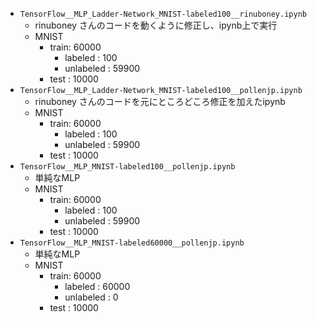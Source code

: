 
- `TensorFlow__MLP_Ladder-Network_MNIST-labeled100__rinuboney.ipynb`
  - rinuboney さんのコードを動くように修正し、ipynb上で実行
  - MNIST
    - train: 60000
      - labeled : 100
      - unlabeled : 59900
    - test : 10000
- `TensorFlow__MLP_Ladder-Network_MNIST-labeled100__pollenjp.ipynb`
  - rinuboney さんのコードを元にところどころ修正を加えたipynb
  - MNIST
    - train: 60000
      - labeled : 100
      - unlabeled : 59900
    - test : 10000
- `TensorFlow__MLP_MNIST-labeled100__pollenjp.ipynb`
  - 単純なMLP
  - MNIST
    - train: 60000
      - labeled : 100
      - unlabeled : 59900
    - test : 10000
- `TensorFlow__MLP_MNIST-labeled60000__pollenjp.ipynb`
  - 単純なMLP
  - MNIST
    - train: 60000
      - labeled : 60000
      - unlabeled : 0
    - test : 10000


